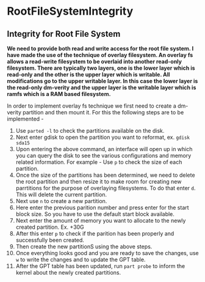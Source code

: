 # RootFileSystemIntegrity
## Integrity for Root File System
**We need to provide both read and write access for the root file system. I have made the use of the technique of overlay filesystem. An overlay fs allows a read-write filesystem to be overlaid into another read-only filesystem. There are typically two layers, one is the lower layer which is read-only and the other is the upper layer which is writable. All modifications go to the upper writable layer.
In this case the lower layer is the read-only dm-verity and the upper layer is the writable layer which is ramfs which is a RAM based filesystem.**

In order to implement overlay fs technique we first need to create a dm-verity partition and then mount it. For this the following steps are to be implemented -

1. Use `parted -l` to check the partitions available on the disk.
2. Next enter gdisk to open the partition you want to reformat, ex. `gdisk sda15`
3. Upon entering the above command, an interface will open up in which you can query the disk to see the various configurations and memory related information. For example - Use `p` to check the size of each partition.
4. Once the size of the partitions has been determined, we need to delete the root partition and then resize it to make room for creating new parrtitions for the purpose of overlaying    filesystems. To do that enter `d`. This will delete the current partition.
5. Next use `n` to create a new partition.
6. Here enter the previous parition number and press enter for the start block size. So you have to use the default start block available.
7. Next enter the amount of memory you want to allocate to the newly created partition. Ex. +30G
8. After this enter `p` to check if the parition has been properly and successfully been created.
9. Then create the new partitionS using the above steps.
10. Once everything looks good and you are ready to save the changes, use `w` to write the changes and to update the GPT table.
11. After the GPT table has been updated,  run `part probe` to inform the kernel about the newly created partitions.


